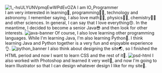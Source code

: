 ![1_-hsULYUNVpmqEwWPdEvOZA](https://user-images.githubusercontent.com/109272757/183892235-15c4ed73-e840-404c-95f9-cf9f00c31c86.gif)
I am IO_Programmer<br/>
I am very interested in learning🤩, programming👩‍💻, technology and astronomy. I remember saying, I also love math👩‍🏫, physics🙋‍♀️, chemistry👩‍🔬 and other sciences. In general, I can say that I love everything😍. In the meantime, I decided to become a senior Java😎 and then look for other interests.
![java-banner](https://user-images.githubusercontent.com/109272757/183892523-9ca86e37-efec-487f-a3a9-5ab55608d80a.png)
Of course, I also love learning other programming languages. While I'm learning Java, I'm also learning Python🐍. I think learning Java and Python together is a very fun and enjoyable experience👌.
![python_banner](https://user-images.githubusercontent.com/109272757/183892873-97ab28e7-0d06-4ba7-b96e-b720275a58c7.jpg)
I also think about designing the site🌏, so I finished the HTML period and now I want to learn CSS and the rest of it🏁.
![psd-html](https://user-images.githubusercontent.com/109272757/183893347-63824477-3970-4d61-8a73-1bef579af8a2.jpg)
I also worked with Photoshop and learned it very well👩, and now I'm going to learn Illustrator so that I can design whatever design I like for my site🎉.
